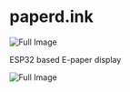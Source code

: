 # paperd.ink

![Full Image](https://github.com/rgujju/paperdink/blob/master/images/paperdink.jpg?raw=true)

ESP32 based E-paper display

![Full Image](https://github.com/rgujju/paperdink/blob/master/images/full.jpg?raw=true)
